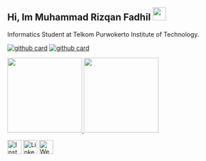## Hi, Im Muhammad Rizqan Fadhil  <img src="https://raw.githubusercontent.com/iampavangandhi/iampavangandhi/master/gifs/Hi.gif" width="30px"></h2>

Informatics Student at Telkom Purwokerto Institute of Technology.

[![github card](https://github-readme-stats.vercel.app/api/pin/?username=MhmmdRFadhil&repo=BFAA-Final-Submission&theme=buefy)](https://github.com/MhmmdRFadhil/BFAA-Final-Submission)
[![github card](https://github-readme-stats.vercel.app/api/pin/?username=MhmmdRFadhil&repo=Coffee-Shop-App&theme=buefy)](https://github.com/MhmmdRFadhil/Coffee-Shop-App)

<p align="left">
  <a href="https://github.com/MhmmdRFadhil">
    <img height="170em" src="https://github-readme-stats-eight-theta.vercel.app/api/top-langs/?username=MhmmdRFadhil&layout=compact&langs_count=8&theme=buefy"/>
    <img height="170em" src="https://github-readme-stats.vercel.app/api?username=MhmmdRFadhil&show_icons=true&theme=buefy"/>
  </a>
</p>


<a href="https://www.instagram.com/rzqnfdhl/" target="_blank"><img src="https://img.shields.io/badge/Instagram-%23E4405F.svg?&style=flat-square" height="32px" alt="Instagram"></a>
<a href="https://www.linkedin.com/in/rzqnfadhil/" target="_blank"><img src="https://img.shields.io/badge/linkedin-%231DA1F2.svg?&style=for-the-badge" height="32px" alt="LinkedIn"></a>
<a href="https://mhmmdrfadhil.github.io/" target="_blank"><img src="https://img.shields.io/badge/website-brightgreen.svg?&style=for-the-badge&logo=website&logoColor=white" height="32px" alt="Website"></a>

